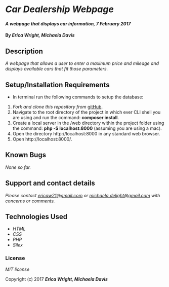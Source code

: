 # _Car Dealership Webpage_

#### _A webpage that displays car information, 7 February 2017_

#### By _**Erica Wright, Michaela Davis**_

## Description

_A webpage that allows a user to enter a maximum price and mileage and displays available cars that fit those parameters._

## Setup/Installation Requirements

* In terminal run the following commands to setup the database:

1. _Fork and clone this repository from_ [gitHub](https://github.com/michaela-davis/php_car-dealership.git).
2. Navigate to the root directory of the project in which ever CLI shell you are using and run the command: __composer install__.
3. Create a local server in the /web directory within the project folder using the command: __php -S localhost:8000__ (assuming you are using a mac).
4. Open the directory http://localhost:8000 in any standard web browser.
5. Open http://localhost:8000/.


## Known Bugs

_None so far._

## Support and contact details

_Please contact ericaw21@gmail.com or michaela.delight@gmail.com with concerns or comments._

## Technologies Used

* _HTML_
* _CSS_
* _PHP_
* _Silex_

### License

*MIT license*

Copyright (c) 2017 **_Erica Wright, Michaela Davis_**
